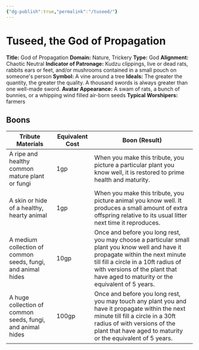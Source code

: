 ```yaml
---
{"dg-publish":true,"permalink":"/tuseed/"}
---
```


# Tuseed, the God of Propagation
**Title:** God of Propagation
**Domain:** Nature, Trickery
**Type:** God
**Alignment:** Chaotic Neutral
**Indicator of Patronage:** Kudzu clippings, live or dead rats, rabbits ears or feet, and/or mushrooms contained in a small pouch on someone's person
**Symbol:** A vine around a tree
**Ideals:** The greater the quantity, the greater the quality. A thousand swords is always greater than one well-made sword.
**Avatar Appearance:** A swam of rats, a bunch of bunnies, or a whipping wind filled air-born seeds
**Typical Worshipers:** farmers

## Boons

| Tribute Materials                                            | Equivalent Cost | Boon (Result)                                                                                                                                                                                                                                                |
| ------------------------------------------------------------ | --------------- | ------------------------------------------------------------------------------------------------------------------------------------------------------------------------------------------------------------------------------------------------------------ |
| A ripe and healthy common mature plant or fungi              | 1gp             | When you make this tribute, you picture a particular plant you know well, it is restored to prime health and maturity.                                                                                                                                       |
| A skin or hide of a healthy, hearty animal                   | 1gp             | When you make this tribute, you picture animal you know well. It produces a small amount of extra offspring relative to its usual litter next time it reproduces.                                                                                            |
| A medium collection of common seeds, fungi, and animal hides | 10gp            | Once and before you long rest, you may choose a particular small plant you know well and have it propagate within the next minute till fill a circle in a 10ft radius of with versions of the plant that have aged to maturity or the equivalent of 5 years. |
| A huge collection of common seeds, fungi, and animal hides   | 100gp           | Once and before you long rest, you may touch any plant you and have it propagate within the next minute till fill a circle in a 30ft radius of with versions of the plant that have aged to maturity or the equivalent of 5 years.                           |

